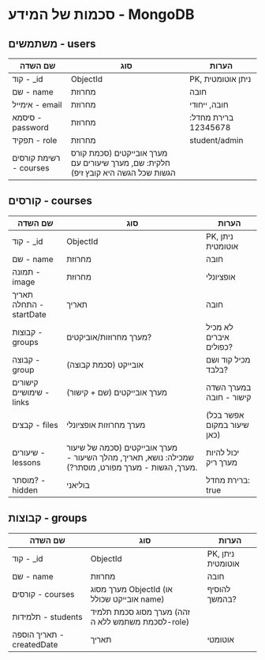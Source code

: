 # סכמות של המידע - MongoDB
## משתמשים - users
שם השדה | סוג | הערות
--- | --- | ---
קוד - _id | ObjectId | PK, ניתן אוטומטית
שם - name | מחרוזת | חובה
אימייל - email | מחרוזת | חובה, ייחודי
סיסמא - password | מחרוזת | ברירת מחדל: 12345678
תפקיד - role | מחרוזת | student/admin
רשימת קורסים - courses | מערך אובייקטים (סכמת קורס חלקית: שם, מערך שיעורים עם הגשות שכל הגשה היא קובץ זיפ) |

## קורסים - courses
שם השדה | סוג | הערות
--- | --- | ---
קוד - _id | ObjectId | PK, ניתן אוטומטית
שם - name | מחרוזת | חובה
תמונה - image | מחרוזת | אופציונלי
תאריך התחלה - startDate | תאריך | חובה
קבוצות - groups | מערך מחרוזות/אוביקטים? | לא מכיל איברים כפולים?
קבוצה - group | אובייקט (סכמת קבוצה) | מכיל קוד ושם בלבד?
קישורים שימושיים - links | מערך אובייקטים (שם + קישור) | במערך השדה קישור - חובה
קבצים - files | מערך מחרוזות אופציונלי | (אפשר בכל שיעור במקום כאן)
שיעורים - lessons | מערך אובייקטים (סכמה של שיעור שמכילה: נושא, תאריך, מהלך השיעור - מערך, הגשות - מערך מפורט, מוסתר?). | יכול להיות מערך ריק
מוסתר? - hidden | בוליאני | ברירת מחדל: true

## קבוצות - groups
שם השדה | סוג | הערות
--- | --- | ---
קוד - _id | ObjectId | PK, ניתן אוטומטית
שם - name | מחרוזת | חובה
קורסים - courses | מערך מסוג ObjectId (או אובייקט שכולל name) | להוסיף בהמשך?
תלמידות - students | מערך מסוג סכמת תלמיד (זהה לסכמת משתמש ללא ה-role) |
תאריך הוספה - createdDate | תאריך | אוטומטי